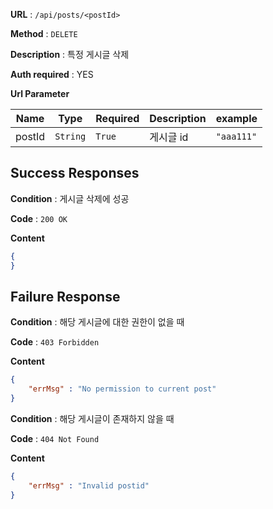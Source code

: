 **URL** : `/api/posts/<postId>`

**Method** : `DELETE`

**Description** : 특정 게시글 삭제

**Auth required** : YES

**Url Parameter**

|Name|Type|Required|Description|example|
|----|----|--------|--------|-------|
|postId|`String`|`True`|게시글 id|`"aaa111"`|

## Success Responses

**Condition** : 게시글 삭제에 성공

**Code** : `200 OK`

**Content**

```json
{
}
```

## Failure Response

**Condition** : 해당 게시글에 대한 권한이 없을 때

**Code** : `403 Forbidden`

**Content**
```json
{
    "errMsg" : "No permission to current post"
}
```

**Condition** : 해당 게시글이 존재하지 않을 때

**Code** : `404 Not Found`

**Content**
```json
{
    "errMsg" : "Invalid postid"
}
```

